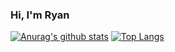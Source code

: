 ### Hi, I'm Ryan


[![Anurag's github stats](https://github-readme-stats.vercel.app/api?username=rdappel)](https://github.com/anuraghazra/github-readme-stats&count_private=true&show_icons=true)
[![Top Langs](https://github-readme-stats.vercel.app/api/top-langs/?username=rdappel)](https://github.com/anuraghazra/github-readme-stats)
